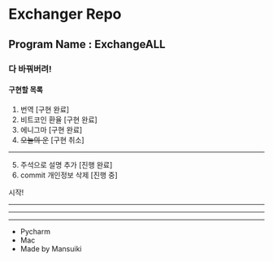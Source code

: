 # Exchanger Repo

## Program Name : ExchangeALL

### 다 바꿔버려!

#### 구현할 목록

1. 번역 [구현 완료]
2. 비트코인 환율 [구현 완료]
3. 에니그마 [구현 완료]
4. ~~오늘의 운~~ [구현 취소]
----

5. 주석으로 설명 추가 [진행 완료]
6. commit 개인정보 삭제 [진행 중]

시작!


----------
----------
----------
* Pycharm
* Mac
* Made by Mansuiki